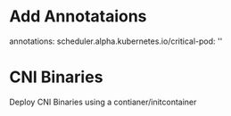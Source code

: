 # Add Annotataions
 annotations:
 scheduler.alpha.kubernetes.io/critical-pod: ''
# CNI Binaries

Deploy CNI Binaries using a contianer/initcontainer
